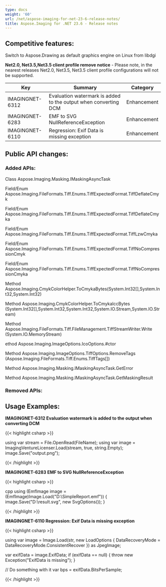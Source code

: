 ```yaml
---
type: docs
weight: '60'
url: /net/aspose-imaging-for-net-23-6-release-notes/
title: Aspose.Imaging for .NET 23.6 - Release notes
---
```


## Competitive features:
Switch to Aspose.Drawing as default graphics engine on Linux from libdgi

**Net2.0, Net3.5,Net3.5 client profile remove notice** - Please note, in the nearest releases Net2.0, Net3.5, Net3.5 client profile configurations will not be supported.

| **Key**         | **Summary**                                                                                                                                                              | **Category** |
|-----------------|--------------------------------------------------------------------------------------------------------------------------------------------------------------------------|--------------|
| IMAGINGNET-6312 | Evaluation watermark is added to the output when converting DCM                                                                                                                                  | Enhancement      |
| IMAGINGNET-6283 | EMF to SVG NullReferenceException                                                                                                                                  | Enhancement      |
| IMAGINGNET-6110 | Regression: Exif Data is missing exception                                                                                                                                  | Enhancement      |

## Public API changes:

### Added APIs:

Class    Aspose.Imaging.Masking.IMaskingAsyncTask

Field/Enum    Aspose.Imaging.FileFormats.Tiff.Enums.TiffExpectedFormat.TiffDeflateCmyk

Field/Enum    Aspose.Imaging.FileFormats.Tiff.Enums.TiffExpectedFormat.TiffDeflateCmyka

Field/Enum    Aspose.Imaging.FileFormats.Tiff.Enums.TiffExpectedFormat.TiffLzwCmyka

Field/Enum    Aspose.Imaging.FileFormats.Tiff.Enums.TiffExpectedFormat.TiffNoCompressionCmyk

Field/Enum    Aspose.Imaging.FileFormats.Tiff.Enums.TiffExpectedFormat.TiffNoCompressionCmyka

Method    Aspose.Imaging.CmykColorHelper.ToCmykaBytes(System.Int32[],System.Int32,System.Int32)

Method    Aspose.Imaging.CmykColorHelper.ToCmykaIccBytes
(System.Int32[],System.Int32,System.Int32,System.IO.Stream,System.IO.Stream)

Method    Aspose.Imaging.FileFormats.Tiff.FileManagement.TiffStreamWriter.Write
(System.IO.MemoryStream)

ethod    Aspose.Imaging.ImageOptions.IcoOptions.#ctor

Method    Aspose.Imaging.ImageOptions.TiffOptions.RemoveTags
(Aspose.Imaging.FileFormats.Tiff.Enums.TiffTags[])

Method    Aspose.Imaging.Masking.IMaskingAsyncTask.GetError

Method    Aspose.Imaging.Masking.IMaskingAsyncTask.GetMaskingResult



### Removed APIs:

## Usage Examples:

**IMAGINGNET-6312 Evaluation watermark is added to the output when converting DCM**

{{< highlight csharp >}}

using var stream = File.OpenRead(FileName);
using var image = ImagingVentureLicenser.Load(stream, true, string.Empty);
image.Save("output.png");

{{< /highlight >}}

**IMAGINGNET-6283 EMF to SVG NullReferenceException**

{{< highlight csharp >}}

cpp
using (EmfImage image = (EmfImage)Image.Load("D:\\SimpleReport.emf"))
{
   image.Save("D:\\result.svg", new SvgOptions());
}

{{< /highlight >}}

**IMAGINGNET-6110 Regression: Exif Data is missing exception**

{{< highlight csharp >}}

using var image = Image.Load(str, new LoadOptions { DataRecoveryMode = DataRecoveryMode.ConsistentRecover }) as JpegImage;

var exifData = image.ExifData;
if (exifData == null)
{
    throw new Exception("ExifData is missing");
}

// Do something with it
var bps = exifData.BitsPerSample;

{{< /highlight >}}

